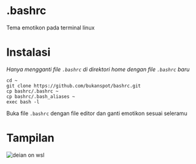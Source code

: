 # .bashrc
Tema emotikon pada terminal linux 
<br>
# Instalasi
*Hanya mengganti file `.bashrc` di direktori home dengan file `.bashrc` baru*<br>
```
cd ~
git clone https://github.com/bukanspot/bashrc.git
cp bashrc/.bashrc ~
cp bashrc/.bash_aliases ~
exec bash -l
```
Buka file `.bashrc` dengan file editor dan ganti emotikon sesuai seleramu<br>

# Tampilan
![deian on wsl](https://raw.githubusercontent.com/bukanspot/.bashrc/main/img/terminal-gnome.png)
